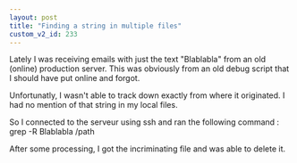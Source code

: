 ```yaml
---
layout: post
title: "Finding a string in multiple files"
custom_v2_id: 233
---
```


Lately I was receiving emails with just the text "Blablabla" from an old
(online) production server. This was obviously from an old debug script that I
should have put online and forgot.



Unfortunatly, I wasn't able to track down exactly from where it originated. I
had no mention of that string in my local files.

So I connected to the serveur using ssh and ran the following command : grep
-R Blablabla /path

After some processing, I got the incriminating file and was able to delete it.

